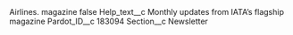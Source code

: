 <?xml version="1.0" encoding="UTF-8"?>
<CustomMetadata xmlns="http://soap.sforce.com/2006/04/metadata" xmlns:xsi="http://www.w3.org/2001/XMLSchema-instance" xmlns:xsd="http://www.w3.org/2001/XMLSchema">
    <label>Airlines. magazine</label>
    <protected>false</protected>
    <values>
        <field>Help_text__c</field>
        <value xsi:type="xsd:string">Monthly updates from IATA’s flagship magazine</value>
    </values>
    <values>
        <field>Pardot_ID__c</field>
        <value xsi:type="xsd:string">183094</value>
    </values>
    <values>
        <field>Section__c</field>
        <value xsi:type="xsd:string">Newsletter</value>
    </values>
</CustomMetadata>
